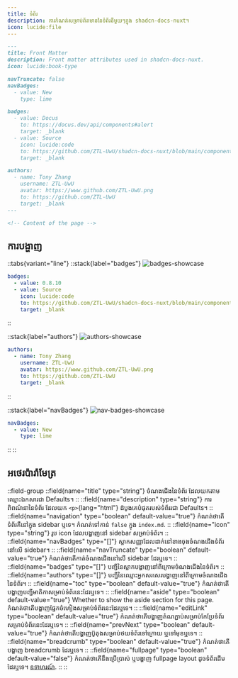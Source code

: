 ```yaml
---
title: ទំព័រ
description: ការកំណត់សម្រាប់ព័តមាននៃទំព័រនីមួយៗក្នុង shadcn-docs-nuxt។
icon: lucide:file
---
```


```md
---
title: Front Matter
description: Front matter attributes used in shadcn-docs-nuxt.
icon: lucide:book-type

navTruncate: false
navBadges:
  - value: New
    type: lime

badges:
  - value: Docus
    to: https://docus.dev/api/components#alert
    target: _blank
  - value: Source
    icon: lucide:code
    to: https://github.com/ZTL-UwU/shadcn-docs-nuxt/blob/main/components/content/Alert.vue
    target: _blank

authors:
  - name: Tony Zhang
    username: ZTL-UwU
    avatar: https://www.github.com/ZTL-UwU.png
    to: https://github.com/ZTL-UwU
    target: _blank
---

<!-- Content of the page -->
```

## ការបង្ហាញ

::tabs{variant="line"}
::stack{label="badges"}
![badges-showcase](/front-matter-showcase/badges.png)
```yml
badges:
  - value: 0.8.10
  - value: Source
    icon: lucide:code
    to: https://github.com/ZTL-UwU/shadcn-docs-nuxt/blob/main/components/content/FileTree.vue
    target: _blank
```
::

::stack{label="authors"}
![authors-showcase](/front-matter-showcase/authors.png)
```yml
authors:
  - name: Tony Zhang
    username: ZTL-UwU
    avatar: https://www.github.com/ZTL-UwU.png
    to: https://github.com/ZTL-UwU
    target: _blank
```
::

::stack{label="navBadges"}
![nav-badges-showcase](/front-matter-showcase/nav-badges.png)
```yml
navBadges:
  - value: New
    type: lime
```
::
::

## អថេរប៉ារ៉ាមែត្រ

::field-group
  ::field{name="title" type="string"}
  ចំណងជើងនៃទំព័រ ដែលយកតាមឈ្មោះឯកសារជា Defaults។
  ::
  ::field{name="description" type="string"}
  ការពិពណ៌នានៃទំព័រ ដែលយក `<p>`{lang="html"} ដំបូងគេបំផុតរបស់ទំព័ររជា Defaults។
  ::
  ::field{name="navigation" type="boolean" default-value="true"}
  កំណត់ថាតើទំព័រគឺនៅក្នុង sidebar ឬទេ។ កំណត់ទៅកាន់ `false` ក្នុង `index.md`.
  ::
  ::field{name="icon" type="string"}
  រូប icon ដែលបង្ហាញនៅ sidebar សម្រាប់ទំព័រ។
  ::
  ::field{name="navBadges" type="[]"}
  ស្លាកសញ្ញាដែលដាក់នៅខាងចុងចំណងជើងទំព័រនៅលើ sidebar។
  ::
  ::field{name="navTruncate" type="boolean" default-value="true"}
  កំណត់ថាតើកាត់ចំណងជើងនៅលើ sidebar ដែរឬទេ។
  ::
  ::field{name="badges" type="[]"}
  បញ្ជីនៃស្លាកបង្ហាញនៅពីក្រោមចំណងជើងនៃទំព័រ។
  ::
  ::field{name="authors" type="[]"}
  បញ្ជីនៃឈ្មោះអ្នកសរសេរបង្ហាញនៅពីក្រោមចំណងជើងនៃទំព័រ។
  ::
  ::field{name="toc" type="boolean" default-value="true"}
  កំណត់ថាតើបង្ហាញបញ្ជីមាតិកាសម្រាប់ទំព័រនេះដែរឬទេ។
  ::
  ::field{name="aside" type="boolean" default-value="true"}
  Whether to show the aside section for this page.
  កំណត់ថាតើបង្ហាញផ្នែកចំហៀងសម្រាប់ទំព័រនេះដែរឬទេ។
  ::
  ::field{name="editLink" type="boolean" default-value="true"}
  កំណត់ថាតើបង្ហាញតំណភ្ជាប់សម្រាប់កែប្រែទំព័រសម្រាប់ទំព័រនេះដែរឬទេ។
  ::
  ::field{name="prevNext" type="boolean" default-value="true"}
  កំណត់ថាតើបង្ហាញប៊ូតុងសម្រាប់ថយទំព័រទៅក្រោយ ឬទៅមុខឬទេ។
  ::
  ::field{name="breadcrumb" type="boolean" default-value="true"}
  កំណត់ថាតើបង្ហាញ breadcrumb ដែរឬទេ។
  ::
  ::field{name="fullpage" type="boolean" default-value="false"}
  កំណត់ថាតើនឹងប្រើប្រាស់ ឬបង្ហាញ fullpage layout ដូចទំព័រដើមដែរឬទេ។ [ឧទាហរណ៍](./full-page-example).
  ::
::

